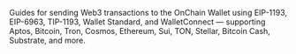 Guides for sending Web3 transactions to the OnChain Wallet using EIP-1193, EIP-6963, TIP-1193, Wallet Standard, and WalletConnect — supporting Aptos, Bitcoin, Tron, Cosmos, Ethereum, Sui, TON, Stellar, Bitcoin Cash, Substrate, and more.